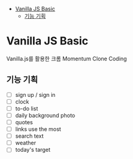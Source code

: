 - [Vanilla JS Basic](#vanilla-js-basic)
  - [기능 기획](#기능-기획)

# Vanilla JS Basic

Vanilla.js를 활용한 크롬 Momentum Clone Coding

## 기능 기획
- [ ] sign up / sign in
- [ ] clock
- [ ] to-do list
- [ ] daily background photo
- [ ] quotes
- [ ] links use the most
- [ ] search text
- [ ] weather
- [ ] today's target